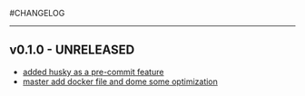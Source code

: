 #CHANGELOG
___
## v0.1.0 - UNRELEASED

 - [added husky as a pre-commit feature](https://coaxsoftware.atlassian.net/browse/master) 
 - [master add docker file and dome some optimization](https://coaxsoftware.atlassian.net/browse/master) 
